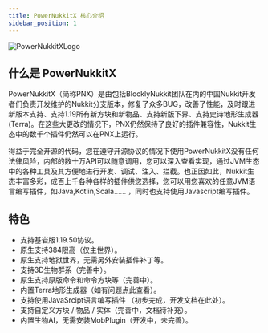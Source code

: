 ```yaml
---
title: PowerNukkitX 核心介绍
sidebar_position: 1
---
```


![PowerNukkitXLogo](https://www.minebbs.com/attachments/pnx_banner-png.25436/)

## 什么是 PowerNukkitX

PowerNukkitX（简称PNX）是由包括BlocklyNukkit团队在内的中国Nukkit开发者们负责开发维护的Nukkit分支版本，修复了众多BUG，改善了性能，及时跟进新版本支持、支持1.19所有新方块和新物品、支持新版下界、支持史诗地形生成器(Terra)。在这些大更改的情况下，PNX仍然保持了良好的插件兼容性，Nukkit生态中的数千个插件仍然可以在PNX上运行。

得益于完全开源的代码，您在遵守开源协议的情况下使用PowerNukkitX没有任何法律风险，内部的数十万API可以随意调用，您可以深入查看实现，通过JVM生态中的各种工具及其方便地进行开发、调试、注入、拦截。也正因如此，Nukkit生态丰富多彩，成百上千各种各样的插件供您选择，您可以用您喜欢的任意JVM语言编写插件，如Java,Kotlin,Scala…… ，同时也支持使用Javascript编写插件。

## 特色

- 支持基岩版1.19.50协议。
- 原生支持384限高（仅主世界）。
- 原生支持地狱世界，无需另外安装插件补丁等。
- 支持3D生物群系（完善中）。
- 原生支持原版命令和命令方块等（完善中）。
- 内置Terra地形生成器（如有问题点此查看）。
- 支持使用JavaSrcipt语言编写插件 （初步完成，开发文档在此处）。
- 支持自定义方块 / 物品 / 实体（完善中，文档待补充）。
- 内置生物AI，无需安装MobPlugin（开发中，未完善）。
